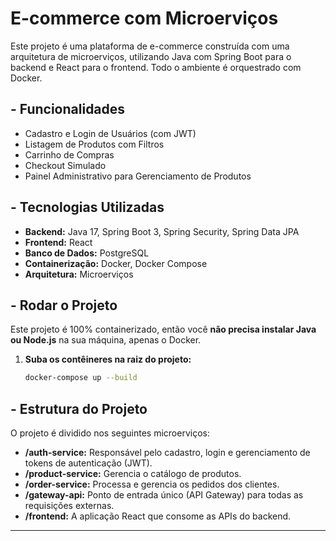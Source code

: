 # E-commerce com Microerviços

Este projeto é uma plataforma de e-commerce construída com uma arquitetura de microerviços, utilizando Java com Spring Boot para o backend e React para o frontend. Todo o ambiente é orquestrado com Docker.

## - Funcionalidades

*  Cadastro e Login de Usuários (com JWT)
* Listagem de Produtos com Filtros
* Carrinho de Compras
* Checkout Simulado
* Painel Administrativo para Gerenciamento de Produtos

## - Tecnologias Utilizadas

* **Backend:** Java 17, Spring Boot 3, Spring Security, Spring Data JPA
* **Frontend:** React
* **Banco de Dados:** PostgreSQL
* **Containerização:** Docker, Docker Compose
* **Arquitetura:** Microerviços

## - Rodar o Projeto

Este projeto é 100% containerizado, então você **não precisa instalar Java ou Node.js** na sua máquina, apenas o Docker.
1.  **Suba os contêineres na raiz do projeto:**
    ```bash
    docker-compose up --build
    ```

## - Estrutura do Projeto

O projeto é dividido nos seguintes microerviços:

* **/auth-service:** Responsável pelo cadastro, login e gerenciamento de tokens de autenticação (JWT).
* **/product-service:** Gerencia o catálogo de produtos.
* **/order-service:** Processa e gerencia os pedidos dos clientes.
* **/gateway-api:** Ponto de entrada único (API Gateway) para todas as requisições externas.
* **/frontend:** A aplicação React que consome as APIs do backend.

---